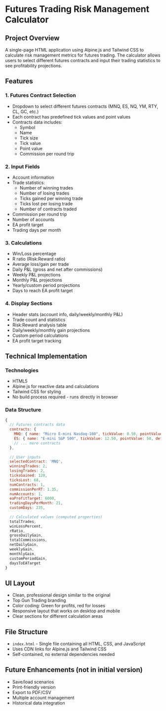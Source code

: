 # Futures Trading Risk Management Calculator

## Project Overview
A single-page HTML application using Alpine.js and Tailwind CSS to calculate risk management metrics for futures trading. The calculator allows users to select different futures contracts and input their trading statistics to see profitability projections.

## Features

### 1. Futures Contract Selection
- Dropdown to select different futures contracts (MNQ, ES, NQ, YM, RTY, CL, GC, etc.)
- Each contract has predefined tick values and point values
- Contracts data includes:
  - Symbol
  - Name
  - Tick size
  - Tick value
  - Point value
  - Commission per round trip

### 2. Input Fields
- Account information
- Trade statistics:
  - Number of winning trades
  - Number of losing trades
  - Ticks gained per winning trade
  - Ticks lost per losing trade
  - Number of contracts traded
- Commission per round trip
- Number of accounts
- EA profit target
- Trading days per month

### 3. Calculations
- Win/Loss percentage
- R ratio (Risk:Reward ratio)
- Average loss/gain per trade
- Daily P&L (gross and net after commissions)
- Weekly P&L projections
- Monthly P&L projections
- Yearly/custom period projections
- Days to reach EA profit target

### 4. Display Sections
- Header stats (account info, daily/weekly/monthly P&L)
- Trade count and statistics
- Risk:Reward analysis table
- Daily/weekly/monthly gain projections
- Custom period calculations
- EA profit target tracking

## Technical Implementation

### Technologies
- HTML5
- Alpine.js for reactive data and calculations
- Tailwind CSS for styling
- No build process required - runs directly in browser

### Data Structure
```javascript
{
  // Futures contracts data
  contracts: {
    MNQ: { name: "Micro E-mini Nasdaq-100", tickValue: 0.50, pointValue: 2, defaultCommission: 1.35 },
    ES: { name: "E-mini S&P 500", tickValue: 12.50, pointValue: 50, defaultCommission: 2.50 },
    // ... more contracts
  },
  
  // User inputs
  selectedContract: 'MNQ',
  winningTrades: 2,
  losingTrades: 2,
  ticksGained: 120,
  ticksLost: 68,
  numContracts: 1,
  commissionPerRT: 1.35,
  numAccounts: 1,
  eaProfitTarget: 6000,
  tradingDaysPerMonth: 21,
  customDays: 235,
  
  // Calculated values (computed properties)
  totalTrades,
  winLossPercent,
  rRatio,
  grossDailyGain,
  totalCommissions,
  netDailyGain,
  weeklyGain,
  monthlyGain,
  customPeriodGain,
  daysToEATarget
}
```

## UI Layout
- Clean, professional design similar to the original
- Top Gun Trading branding
- Color coding: Green for profits, red for losses
- Responsive layout that works on desktop and mobile
- Clear sections for different calculation areas

## File Structure
- `index.html` - Single file containing all HTML, CSS, and JavaScript
- Uses CDN links for Alpine.js and Tailwind CSS
- Self-contained, no external dependencies needed

## Future Enhancements (not in initial version)
- Save/load scenarios
- Print-friendly version
- Export to PDF/CSV
- Multiple account management
- Historical data integration